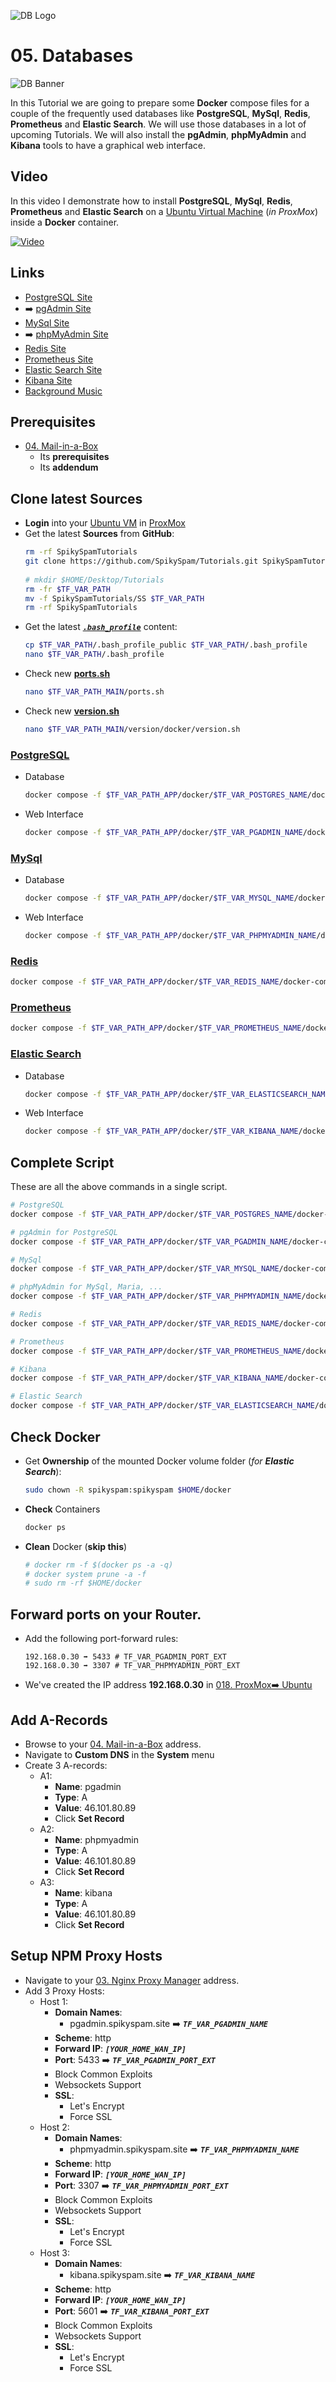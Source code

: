 ![DB Logo](_assets/images/database.png)
# 05. Databases

![DB Banner](_assets/images/db_banner.png)

In this Tutorial we are going to prepare some **Docker** compose files for a couple of the frequently used databases like **PostgreSQL**, **MySql**, **Redis**, **Prometheus** and **Elastic Search**. We will use those databases in a lot of upcoming Tutorials. We will also install the **pgAdmin**, **phpMyAdmin** and **Kibana** tools to have a graphical web interface.

## Video

In this video I demonstrate how to install **PostgreSQL**, **MySql**, **Redis**, **Prometheus** and **Elastic Search** on a [Ubuntu Virtual Machine](../01_setting_up_a_cheap_home_lab_with_proxmox/018_ubuntu/README.md) (*in ProxMox*) inside a **Docker** container.

[![Video](_assets/images/db_video.png)](https://youtu.be/8UoNDwNV4R8)

## Links

- [PostgreSQL Site](https://www.postgresql.org)
- ➡️ [pgAdmin Site](https://www.pgadmin.org)
- [MySql Site](https://www.mysql.com)
- ➡️ [phpMyAdmin Site](https://www.phpmyadmin.net)
- [Redis Site](https://redis.com)
- [Prometheus Site](https://prometheus.io)
- [Elastic Search Site](https://www.elastic.co)
- [Kibana Site](https://www.elastic.co/kibana)
- [Background Music](https://freesound.org/people/gis_sweden/sounds/514508)

## Prerequisites

- [04. Mail-in-a-Box](../04_mail_in_a_box/README.md)
  - Its **prerequisites**
  - Its **addendum**

## Clone latest Sources
<a id="latest-sources"></a>
- **Login** into your [Ubuntu VM](../01_setting_up_a_cheap_home_lab_with_proxmox/018_ubuntu/README.md) in [ProxMox](../01_setting_up_a_cheap_home_lab_with_proxmox/018_ubuntu/README.md)
- Get the latest **Sources** from **GitHub**:
  ```bash  
  rm -rf SpikySpamTutorials  
  git clone https://github.com/SpikySpam/Tutorials.git SpikySpamTutorials
 
  # mkdir $HOME/Desktop/Tutorials
  rm -fr $TF_VAR_PATH
  mv -f SpikySpamTutorials/SS $TF_VAR_PATH
  rm -rf SpikySpamTutorials
  ```
- Get the latest [***`.bash_profile`***](../SS/.bash_profile_public) content:
  ```bash  
  cp $TF_VAR_PATH/.bash_profile_public $TF_VAR_PATH/.bash_profile
  nano $TF_VAR_PATH/.bash_profile
  ```
- Check new **[ports.sh](../SS/SS/ports.sh)**
  ```bash  
  nano $TF_VAR_PATH_MAIN/ports.sh
  ```
- Check new **[version.sh](../SS/SS/version/docker/version.sh)**
  ```bash  
  nano $TF_VAR_PATH_MAIN/version/docker/version.sh
  ```

### [PostgreSQL](../SS/SS.APP/docker/postgres/docker-compose.yaml)

- Database
  ```bash
  docker compose -f $TF_VAR_PATH_APP/docker/$TF_VAR_POSTGRES_NAME/docker-compose.yaml up -d
  ```
- Web Interface
  ```bash
  docker compose -f $TF_VAR_PATH_APP/docker/$TF_VAR_PGADMIN_NAME/docker-compose.yaml up -d
  ```

### [MySql](../SS/SS.APP/docker/mysql/docker-compose.yaml)

- Database
  ```bash
  docker compose -f $TF_VAR_PATH_APP/docker/$TF_VAR_MYSQL_NAME/docker-compose.yaml up -d
  ```
- Web Interface
  ```bash
  docker compose -f $TF_VAR_PATH_APP/docker/$TF_VAR_PHPMYADMIN_NAME/docker-compose.yaml up -d
  ```

### [Redis](../SS/SS.APP/docker/redis/docker-compose.yaml)

  ```bash
  docker compose -f $TF_VAR_PATH_APP/docker/$TF_VAR_REDIS_NAME/docker-compose.yaml up -d
  ```

### [Prometheus](../SS/SS.APP/docker/prometheus/docker-compose.yaml)

  ```bash
  docker compose -f $TF_VAR_PATH_APP/docker/$TF_VAR_PROMETHEUS_NAME/docker-compose.yaml up -d
  ```

### [Elastic Search](../SS/SS.APP/docker/elasticsearch/docker-compose.yaml)

- Database
  ```bash
  docker compose -f $TF_VAR_PATH_APP/docker/$TF_VAR_ELASTICSEARCH_NAME/docker-compose.yaml up -d
  ```
- Web Interface
  ```bash
  docker compose -f $TF_VAR_PATH_APP/docker/$TF_VAR_KIBANA_NAME/docker-compose.yaml up -d
  ```

## Complete Script

These are all the above commands in a single script.
  ```bash
  # PostgreSQL
  docker compose -f $TF_VAR_PATH_APP/docker/$TF_VAR_POSTGRES_NAME/docker-compose.yaml up -d

  # pgAdmin for PostgreSQL
  docker compose -f $TF_VAR_PATH_APP/docker/$TF_VAR_PGADMIN_NAME/docker-compose.yaml up -d

  # MySql
  docker compose -f $TF_VAR_PATH_APP/docker/$TF_VAR_MYSQL_NAME/docker-compose.yaml up -d

  # phpMyAdmin for MySql, Maria, ...
  docker compose -f $TF_VAR_PATH_APP/docker/$TF_VAR_PHPMYADMIN_NAME/docker-compose.yaml up -d

  # Redis
  docker compose -f $TF_VAR_PATH_APP/docker/$TF_VAR_REDIS_NAME/docker-compose.yaml up -d

  # Prometheus
  docker compose -f $TF_VAR_PATH_APP/docker/$TF_VAR_PROMETHEUS_NAME/docker-compose.yaml up -d

  # Kibana
  docker compose -f $TF_VAR_PATH_APP/docker/$TF_VAR_KIBANA_NAME/docker-compose.yaml up -d

  # Elastic Search
  docker compose -f $TF_VAR_PATH_APP/docker/$TF_VAR_ELASTICSEARCH_NAME/docker-compose.yaml up -d
  ```

## Check Docker

- Get **Ownership** of the mounted Docker volume folder (*for **Elastic Search***):
  ```bash  
  sudo chown -R spikyspam:spikyspam $HOME/docker
  ```

- **Check** Containers
  ```bash
  docker ps
  ```

- **Clean** Docker (**skip this**)
  ```bash
  # docker rm -f $(docker ps -a -q)
  # docker system prune -a -f
  # sudo rm -rf $HOME/docker
  ```

## Forward ports on your Router.
<a id="forward-ports-router"></a>
  - Add the following port-forward rules:
    ```
    192.168.0.30 ➡️ 5433 # TF_VAR_PGADMIN_PORT_EXT
    192.168.0.30 ➡️ 3307 # TF_VAR_PHPMYADMIN_PORT_EXT
    ```
  - We've created the IP address **192.168.0.30** in [018. ProxMox➡️ Ubuntu](../01_setting_up_a_cheap_home_lab_with_proxmox/018_ubuntu/README.md)

## Add A-Records
<a id="add-a-record"></a>

- Browse to your [04. Mail-in-a-Box](../04_mail_in_a_box/README.md) address.
- Navigate to **Custom DNS** in the **System** menu
- Create 3 A-records:
  - A1:
    - **Name**: pgadmin
    - **Type**: A
    - **Value**: 46.101.80.89
    - Click **Set Record**
  - A2:
    - **Name**: phpmyadmin
    - **Type**: A
    - **Value**: 46.101.80.89
    - Click **Set Record**
  - A3:
    - **Name**: kibana
    - **Type**: A
    - **Value**: 46.101.80.89
    - Click **Set Record**

## Setup NPM Proxy Hosts
<a id="npm-proxy-host"></a>

- Navigate to your [03. Nginx Proxy Manager](../03_nginx_proxy_manager/README.md) address.
- Add 3 Proxy Hosts:
  - Host 1:
    - **Domain Names**: 
      - pgadmin.spikyspam.site ➡️ ***`TF_VAR_PGADMIN_NAME`***
    - **Scheme**: http
    - **Forward IP**: ***`[YOUR_HOME_WAN_IP]`***
    - **Port**: 5433 ➡️ ***`TF_VAR_PGADMIN_PORT_EXT`***
    - Block Common Exploits
    - Websockets Support
    - **SSL**:
      - Let's Encrypt
      - Force SSL
  - Host 2:
    - **Domain Names**: 
      - phpmyadmin.spikyspam.site ➡️ ***`TF_VAR_PHPMYADMIN_NAME`***
    - **Scheme**: http
    - **Forward IP**: ***`[YOUR_HOME_WAN_IP]`***
    - **Port**: 3307 ➡️ ***`TF_VAR_PHPMYADMIN_PORT_EXT`***
    - Block Common Exploits
    - Websockets Support
    - **SSL**:
      - Let's Encrypt
      - Force SSL
  - Host 3:
    - **Domain Names**: 
      - kibana.spikyspam.site ➡️ ***`TF_VAR_KIBANA_NAME`***
    - **Scheme**: http
    - **Forward IP**: ***`[YOUR_HOME_WAN_IP]`***
    - **Port**: 5601 ➡️ ***`TF_VAR_KIBANA_PORT_EXT`***
    - Block Common Exploits
    - Websockets Support
    - **SSL**:
      - Let's Encrypt
      - Force SSL
